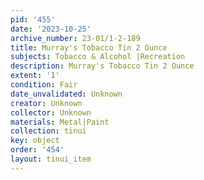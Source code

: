 ```yaml
---
pid: '455'
date: '2023-10-25'
archive_number: 23-01/1-2-189
title: Murray's Tobacco Tin 2 Ounce
subjects: Tobacco & Alcohol |Recreation
description: Murray's Tobacco Tin 2 Ounce
extent: '1'
condition: Fair
date_unvalidated: Unknown
creator: Unknown
collector: Unknown
materials: Metal|Paint
collection: tinui
key: object
order: '454'
layout: tinui_item
---
```

